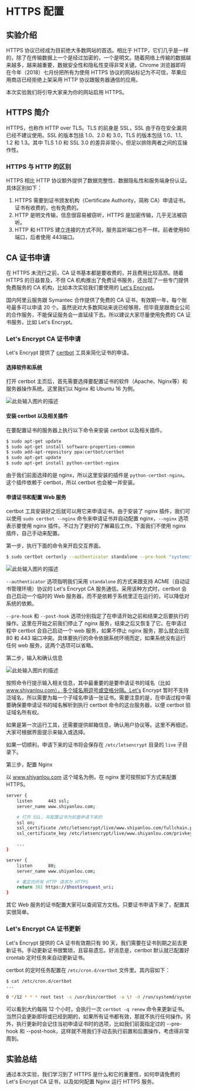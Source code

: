 # HTTPS 配置

## 实验介绍

HTTPS 协议已经成为目前绝大多数网站的首选。相比于 HTTP，它们几乎是一样的，除了在传输数据上一个是经过加密的，一个是明文。随着网络上传输的数据越来越多，越来越重要，数据安全性和隐私性变得非常关键。Chrome 浏览器即将在今年（2018）七月份把所有为使用 HTTPS 协议的网站标记为不可信，苹果应用商店已经拒绝上架采用 HTTP 协议跟服务器通信的应用。

本次实验我们将引导大家来为你的网站启用 HTTPS。

## HTTPS 简介

HTTPS，也称作 HTTP over TLS。TLS 的前身是 SSL，SSL 由于存在安全漏洞已经不建议使用。SSL 的版本包括 1.0、2.0 和 3.0，TLS 的版本包括 1.0、1.1、1.2 和 1.3。其中 TLS 1.0 和 SSL 3.0 的差异非常小，但足以排除两者之间的互操作性。

### HTTPS 与 HTTP 的区别

HTTPS 相比 HTTP 协议额外提供了数据完整性、数据隐私性和服务端身份认证。具体区别如下：

1. HTTPS 需要到证书颁发机构（Certificate Authority，简称 CA）申请证书。证书有收费的，也有免费的。
2. HTTP 是明文传输，信息很容易被窃听，HTTPS 是加密传输，几乎无法被窃听。
3. HTTP 和 HTTPS 建立连接的方式不同，服务监听端口也不一样。前者使用80端口，后者使用 443端口。

## CA 证书申请

在 HTTPS 未流行之前，CA 证书基本都是要收费的，并且费用比较高昂。随着 HTTPS 的日益普及，不但 CA 机构推出了免费证书服务，还出现了一些专门提供免费服务的 CA 机构，比如本次实验我们要使用的 [Let's Encrypt](https://letsencrypt.org/)。

国内阿里云服务跟 Symantec 合作提供了免费的 CA 证书，有效期一年，每个账号最多可以申请 20 个。虽然说对大多数网站来说已经够用，但毕竟是跟商业公司的合作服务，不能保证服务会一直延续下去。所以建议大家尽量使用免费的 CA 证书服务，比如 Let's Encrypt。

### Let's Encrypt CA 证书申请

Let's Encrypt 提供了 [certbot](https://certbot.eff.org/) 工具来简化证书的申请。

#### 选择软件和系统

打开 certbot 主页后，首先需要选择要配置证书的软件（Apache、Nginx等）和服务器操作系统。这里我们以 Nginx 和 Ubuntu 16 为例。

![此处输入图片的描述](https://doc.shiyanlou.com/document-uid606277labid5898timestamp1528190730391.png/wm)

#### 安装 certbot 以及相关插件

在要配置证书的服务器上执行以下命令来安装 certbot 以及相关插件。

```bash
$ sudo apt-get update
$ sudo apt-get install software-properties-common
$ sudo add-apt-repository ppa:certbot/certbot
$ sudo apt-get update
$ sudo apt-get install python-certbot-nginx
```

由于我们前面选择的是 nginx，所以这里安装的插件是 `python-certbot-nginx`。这个插件依赖于 certbot，所以 certbot 也会被一并安装。

#### 申请证书和配置 Web 服务

certbot 工具安装好之后就可以用它来申请证书。由于安装了 nginx 插件，我们可以使用 `sudo certbot --nginx` 命令来申请证书并自动配置 nginx，`--nginx` 选项表示要使用 nginx 插件。不过为了更好的了解幕后工作，下面我们不使用 nginx 插件，自己手动来配置。

第一步，执行下面的命令来开启交互界面。

```bash
$ sudo certbot certonly --authenticator standalone --pre-hook "systemctl stop nginx" --post-hook "systemctl stop nginx"
```

![此处输入图片的描述](https://doc.shiyanlou.com/document-uid606277labid5898timestamp1528190731717.png/wm)

`--authenticator` 选项指明我们采用 `standalone` 的方式来跟支持 ACME（自动证书管理环境）协议的 Let's Encrypt CA 服务通信。采用该种方式时，certbot 会自己启动一个临时的 Web 服务器，而不是依赖于系统里正在运行的，可以降低对系统的依赖。

`--pre-hook` 和 `--post-hook` 选项分别指定了在申请开始之前和结束之后要执行的操作。这里在开始之前我们停止了 nginx 服务，结束之后又恢复了它。在申请过程中 certbot 会自己启动一个 web 服务，如果不停止 nginx 服务，那么就会出现 80 和 443 端口冲突。具体要执行的命令依据系统环境而定，如果系统没有运行任何 web 服务，这两个选项可以省略。

第二步，输入和确认信息

![此处输入图片的描述](https://doc.shiyanlou.com/document-uid606277labid5898timestamp1528190731237.png/wm)

按照命令行提示输入相关信息，其中最重要的是要申请证书的域名（比如 www.shiyanlou.com），多个域名用逗号或空格分隔。Let's Encrypt 暂时不支持泛域名，所以需要为每一个子域名申请一张证书。需要注意的是，在申请过程中需要确保要申请证书的域名解析到执行 certbot 命令的这台服务器，以便 certbot 验证域名所有权。

如果是第一次运行工具，还需要提供邮箱信息，确认用户协议等。这里不再细述，大家可根据界面提示来输入或选择。

如果一切顺利，申请下来的证书将会保存在 `/etc/letsencrypt` 目录的 `live` 子目录下。

第三步，配置 Nginx

以 www.shiyanlou.com 这个域名为例，在 nginx 里可按照如下方式来配置 HTTPS。

```bash
server {
    listen      443 ssl;
    server_name www.shiyanlou.com;

    # 打开 SSL，并配置证书为前面申请下来的
    ssl on;
    ssl_certificate /etc/letsencrypt/live/www.shiyanlou.com/fullchain.pem;
    ssl_certificate_key /etc/letsencrypt/live/www.shiyanlou.com/privkey.pem;

    ...
}

server {
    listen      80;
    server_name www.shiyanlou.com;

    # 重定向所有 HTTP 请求为 HTTPS
    return 301 https://$host$request_uri;
}
```

其它 Web 服务的证书配置大家可以查阅官方文档。只要证书申请下来了，配置其实很简单。

### Let's Encrypt CA 证书更新

Let's Encrypt 提供的 CA 证书有效期只有 90 天，我们需要在证书到期之前去更新证书。手动更新证书很繁琐，且容易遗忘。好消息是，certbot 默认就已配置好 crontab 定时任务来自动更新证书。

certbot 的定时任务配置在 `/etc/cron.d/certbot` 文件里。其内容如下：

```bash
$ cat /etc/cron.d/certbot
...

0 */12 * * * root test -x /usr/bin/certbot -a \! -d /run/systemd/system && perl -e 'sleep int(rand(3600))' && certbot -q renew
```

可以看到大约每隔 12 个小时，会执行一次 `certbot -q renew` 命令来更新证书。当然只会更新即将或已经到期的，如果所有证书都有效，那就不执行任何操作。另外，执行更新时会记住当初申请证书时的选项，比如我们前面指定过的 --pre-hook 和 --post-hook，这样就不用我们手动去执行前置和后置操作，考虑得非常周到。

## 实验总结

通过本次实验，我们学习到了 HTTPS 是什么和它的重要性，如何申请免费的 Let's Encrypt CA 证书，以及如何配置 Nginx 运行 HTTPS 服务。